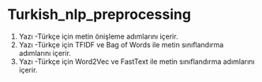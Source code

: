 # Turkish_nlp_preprocessing

1. Yazı -Türkçe için metin önişleme adımlarını içerir.
2. Yazı -Türkçe için TFIDF ve Bag of Words ile metin sınıflandırma adımlarını içerir.
3. Yazı -Türkçe için Word2Vec ve FastText ile metin sınıflandırma adımlarını içerir.
